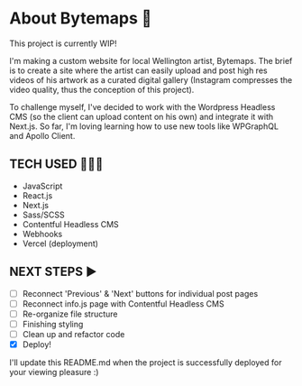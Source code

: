 # About Bytemaps 👾 # 

This project is currently WIP!

I'm making a custom website for local Wellington artist, Bytemaps. The brief is to create a site where the artist can easily upload and post high res videos of his artwork as a curated digital gallery (Instagram compresses the video quality, thus the conception of this project).

To challenge myself, I've decided to work with the Wordpress Headless CMS (so the client can upload content on his own) and integrate it with Next.js. So far, I'm loving learning how to use new tools like WPGraphQL and Apollo Client.

## TECH USED 👩🏽‍💻 ##
- JavaScript
- React.js
- Next.js
- Sass/SCSS
- Contentful Headless CMS
- Webhooks
- Vercel (deployment)


## NEXT STEPS ▶️ ##
- [ ] Reconnect 'Previous' & 'Next' buttons for individual post pages
- [ ] Reconnect info.js page with Contentful Headless CMS
- [ ] Re-organize file structure
- [ ] Finishing styling
- [ ] Clean up and refactor code
- [X] Deploy!

I'll update this README.md when the project is successfully deployed for your viewing pleasure :)
